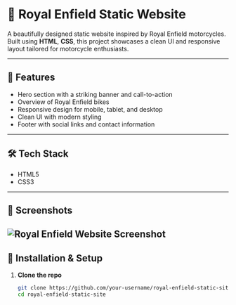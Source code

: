 # 🛵 Royal Enfield Static Website

A beautifully designed static website inspired by Royal Enfield motorcycles. Built using **HTML**, **CSS**, this project showcases a clean UI and responsive layout tailored for motorcycle enthusiasts.

---

## 🚀 Features

- Hero section with a striking banner and call-to-action
- Overview of Royal Enfield bikes
- Responsive design for mobile, tablet, and desktop
- Clean UI with modern styling
- Footer with social links and contact information

---

## 🛠️ Tech Stack

- HTML5
- CSS3

---

## 📸 Screenshots

![Royal Enfield Website Screenshot](images/image.png)
---

## 🔧 Installation & Setup

1. **Clone the repo**

   ```bash
   git clone https://github.com/your-username/royal-enfield-static-site.git
   cd royal-enfield-static-site